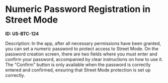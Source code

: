# Numeric Password Registration in Street Mode

**ID: US-BTC-124**

Description: In the app, after all necessary permissions have been granted, you can set a numeric password to protect access to Street Mode. On the password creation screen, there are two fields where you must enter and confirm your password, accompanied by clear instructions on how to use it. The "Confirm" button is only available when the password is correctly entered and confirmed, ensuring that Street Mode protection is set up correctly.